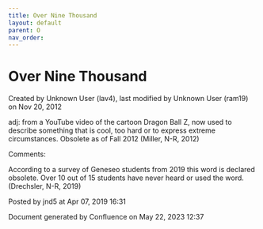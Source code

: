 ```yaml
---
title: Over Nine Thousand
layout: default
parent: O
nav_order:
---
```


# Over Nine Thousand

Created by  Unknown User (lav4), last modified by  Unknown User (ram19) on Nov 20, 2012

adj: from a YouTube video of the cartoon Dragon Ball Z, now used to describe something that is cool, too hard or to express extreme circumstances. Obsolete as of Fall 2012 (Miller, N-R, 2012)

Comments:

According to a survey of Geneseo students from 2019 this word is declared obsolete. Over 10 out of 15 students have never heard or used the word. (Drechsler, N-R, 2019)

Posted by jnd5 at Apr 07, 2019 16:31

Document generated by Confluence on May 22, 2023 12:37


